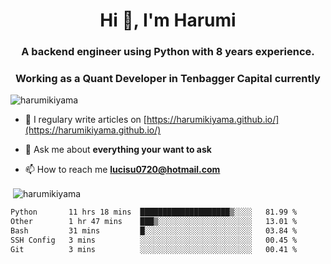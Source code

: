<h1 align="center">Hi 👋, I'm Harumi</h1>
<h3 align="center">A backend engineer using <b>Python</b> with 8 years experience.</h3>
<h3 align="center">Working as a Quant Developer in <b>Tenbagger Capital</b> currently</h3>

<p align="left"> <img src="https://komarev.com/ghpvc/?username=harumikiyama" alt="harumikiyama" /> </p>


- 📝 I regulary write articles on [https://harumikiyama.github.io/](https://harumikiyama.github.io/)

- 💬 Ask me about **everything your want to ask**

- 📫 How to reach me **lucisu0720@hotmail.com**

<p>&nbsp;<img align="center" src="https://github-readme-stats.vercel.app/api?username=harumikiyama&show_icons=true" alt="harumikiyama" /></p>


<!--START_SECTION:waka-->

```txt
Python       11 hrs 18 mins  ████████████████████▒░░░░   81.99 %
Other        1 hr 47 mins    ███▒░░░░░░░░░░░░░░░░░░░░░   13.01 %
Bash         31 mins         █░░░░░░░░░░░░░░░░░░░░░░░░   03.84 %
SSH Config   3 mins          ░░░░░░░░░░░░░░░░░░░░░░░░░   00.45 %
Git          3 mins          ░░░░░░░░░░░░░░░░░░░░░░░░░   00.41 %
```

<!--END_SECTION:waka-->
